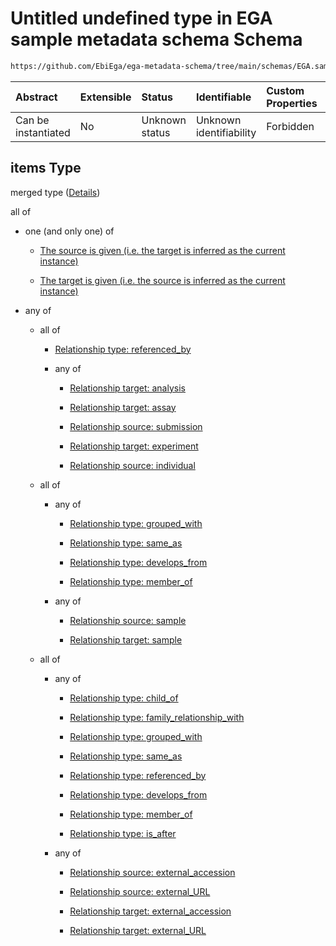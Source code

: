 # Untitled undefined type in EGA sample metadata schema Schema

```txt
https://github.com/EbiEga/ega-metadata-schema/tree/main/schemas/EGA.sample.json#/properties/sample_relationships/items
```



| Abstract            | Extensible | Status         | Identifiable            | Custom Properties | Additional Properties | Access Restrictions | Defined In                                                                   |
| :------------------ | :--------- | :------------- | :---------------------- | :---------------- | :-------------------- | :------------------ | :--------------------------------------------------------------------------- |
| Can be instantiated | No         | Unknown status | Unknown identifiability | Forbidden         | Allowed               | none                | [EGA.sample.json\*](../../../schemas/EGA.sample.json "open original schema") |

## items Type

merged type ([Details](ega-17-properties-sample-relationships-items.md))

all of

*   one (and only one) of

    *   [The source is given (i.e. the target is inferred as the current instance)](ega-12-definitions-ega-relationships-object-oneof-the-source-is-given-ie-the-target-is-inferred-as-the-current-instance.md "check type definition")

    *   [The target is given (i.e. the source is inferred as the current instance)](ega-12-definitions-ega-relationships-object-oneof-the-target-is-given-ie-the-source-is-inferred-as-the-current-instance.md "check type definition")

*   any of

    *   all of

        *   [Relationship type: referenced_by](ega-12-definitions-relationship-type-referenced_by.md "check type definition")

        *   any of

            *   [Relationship target: analysis](ega-12-definitions-relationship-target-analysis.md "check type definition")

            *   [Relationship target: assay](ega-12-definitions-relationship-target-assay.md "check type definition")

            *   [Relationship source: submission](ega-12-definitions-relationship-source-submission.md "check type definition")

            *   [Relationship target: experiment](ega-12-definitions-relationship-target-experiment.md "check type definition")

            *   [Relationship source: individual](ega-12-definitions-relationship-source-individual.md "check type definition")

    *   all of

        *   any of

            *   [Relationship type: grouped_with](ega-12-definitions-relationship-type-grouped_with.md "check type definition")

            *   [Relationship type: same_as](ega-12-definitions-relationship-type-same_as.md "check type definition")

            *   [Relationship type: develops_from](ega-12-definitions-relationship-type-develops_from.md "check type definition")

            *   [Relationship type: member_of](ega-12-definitions-relationship-type-member_of.md "check type definition")

        *   any of

            *   [Relationship source: sample](ega-12-definitions-relationship-source-sample.md "check type definition")

            *   [Relationship target: sample](ega-12-definitions-relationship-target-sample.md "check type definition")

    *   all of

        *   any of

            *   [Relationship type: child_of](ega-12-definitions-relationship-type-child_of.md "check type definition")

            *   [Relationship type: family_relationship_with](ega-12-definitions-relationship-type-family_relationship_with.md "check type definition")

            *   [Relationship type: grouped_with](ega-12-definitions-relationship-type-grouped_with.md "check type definition")

            *   [Relationship type: same_as](ega-12-definitions-relationship-type-same_as.md "check type definition")

            *   [Relationship type: referenced_by](ega-12-definitions-relationship-type-referenced_by.md "check type definition")

            *   [Relationship type: develops_from](ega-12-definitions-relationship-type-develops_from.md "check type definition")

            *   [Relationship type: member_of](ega-12-definitions-relationship-type-member_of.md "check type definition")

            *   [Relationship type: is_after](ega-12-definitions-relationship-type-is_after.md "check type definition")

        *   any of

            *   [Relationship source: external_accession](ega-12-definitions-relationship-source-external_accession.md "check type definition")

            *   [Relationship source: external_URL](ega-12-definitions-relationship-source-external_url.md "check type definition")

            *   [Relationship target: external_accession](ega-12-definitions-relationship-target-external_accession.md "check type definition")

            *   [Relationship target: external_URL](ega-12-definitions-relationship-target-external_url.md "check type definition")
